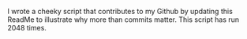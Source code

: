 I wrote a cheeky script that contributes to my Github by updating this ReadMe to illustrate why more than commits matter. This script has run 2048 times.